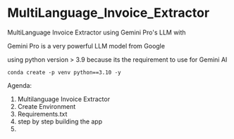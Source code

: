 # MultiLanguage_Invoice_Extractor
MultiLanguage Invoice Extractor using Gemini Pro's LLM with 



Gemini Pro is a very powerful LLM model from Google 

using python version > 3.9 because its the requirement to use for Gemini AI

    conda create -p venv python==3.10 -y 


Agenda:

1. Multilanguage Invoice Extractor
2. Create Environment
3. Requirements.txt
4. step by step building the app
5. 
